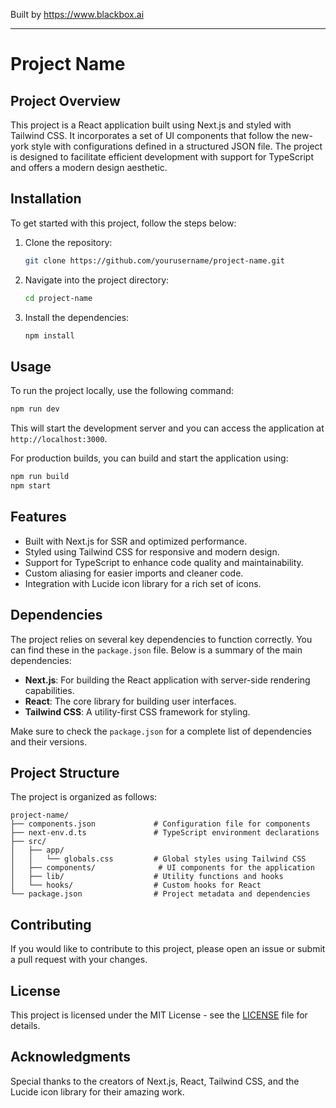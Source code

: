 
Built by https://www.blackbox.ai

---

# Project Name

## Project Overview
This project is a React application built using Next.js and styled with Tailwind CSS. It incorporates a set of UI components that follow the new-york style with configurations defined in a structured JSON file. The project is designed to facilitate efficient development with support for TypeScript and offers a modern design aesthetic.

## Installation
To get started with this project, follow the steps below:

1. Clone the repository:
   ```bash
   git clone https://github.com/yourusername/project-name.git
   ```
2. Navigate into the project directory:
   ```bash
   cd project-name
   ```
3. Install the dependencies:
   ```bash
   npm install
   ```

## Usage
To run the project locally, use the following command:
```bash
npm run dev
```
This will start the development server and you can access the application at `http://localhost:3000`.

For production builds, you can build and start the application using:
```bash
npm run build
npm start
```

## Features
- Built with Next.js for SSR and optimized performance.
- Styled using Tailwind CSS for responsive and modern design.
- Support for TypeScript to enhance code quality and maintainability.
- Custom aliasing for easier imports and cleaner code.
- Integration with Lucide icon library for a rich set of icons.

## Dependencies
The project relies on several key dependencies to function correctly. You can find these in the `package.json` file. Below is a summary of the main dependencies:

- **Next.js**: For building the React application with server-side rendering capabilities.
- **React**: The core library for building user interfaces.
- **Tailwind CSS**: A utility-first CSS framework for styling.
  
Make sure to check the `package.json` for a complete list of dependencies and their versions.

## Project Structure
The project is organized as follows:

```
project-name/
├── components.json             # Configuration file for components
├── next-env.d.ts               # TypeScript environment declarations
├── src/
│   ├── app/
│   │   └── globals.css         # Global styles using Tailwind CSS
│   ├── components/              # UI components for the application
│   ├── lib/                    # Utility functions and hooks
│   └── hooks/                  # Custom hooks for React
└── package.json                # Project metadata and dependencies
```

## Contributing
If you would like to contribute to this project, please open an issue or submit a pull request with your changes.

## License
This project is licensed under the MIT License - see the [LICENSE](LICENSE) file for details.

## Acknowledgments
Special thanks to the creators of Next.js, React, Tailwind CSS, and the Lucide icon library for their amazing work.